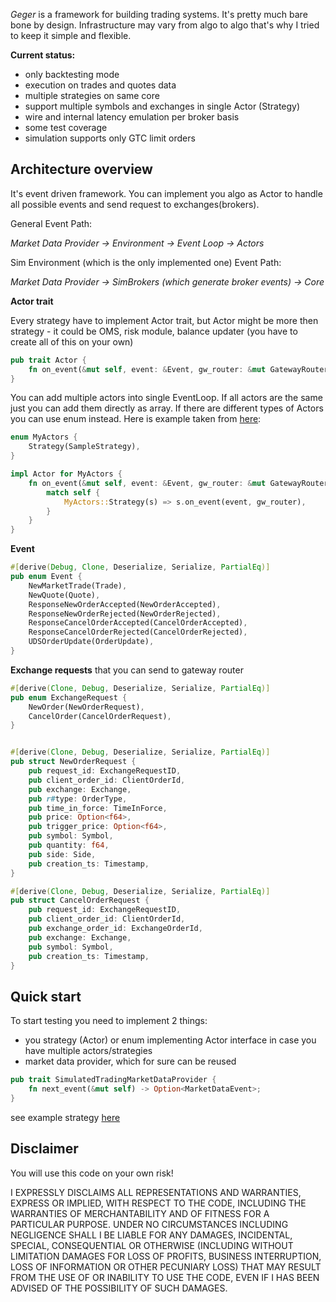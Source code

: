 _Geger_ is a framework for building trading systems. It's pretty much bare bone by design. Infrastructure may vary from algo to algo that's why I tried to keep it simple and flexible.

**Current status:**
* only backtesting mode
* execution on trades and quotes data
* multiple strategies on same core
* support multiple symbols and exchanges in single Actor (Strategy)
* wire and internal latency emulation per broker basis
* some test coverage
* simulation supports only GTC limit orders


## **Architecture overview**

It's event driven framework. You can implement you algo as Actor to handle all possible events and send request to exchanges(brokers).

General Event Path:

_Market Data Provider -> Environment -> Event Loop -> Actors_

Sim Environment (which is the only implemented one) Event Path:

_Market Data Provider -> SimBrokers (which generate broker events) -> Core_



**Actor trait**

Every strategy have to implement Actor trait, but Actor might be more then strategy - it could be OMS, risk module, balance updater (you have to create all of this on your own)
```rust
pub trait Actor {
    fn on_event(&mut self, event: &Event, gw_router: &mut GatewayRouter);
}

```

You can add multiple actors into single EventLoop. If all actors are the same just you can add them directly as array. If there are different types of Actors you can use enum instead. Here is example taken from [here](examples/strategy.rs):
```rust
enum MyActors {
    Strategy(SampleStrategy),
}

impl Actor for MyActors {
    fn on_event(&mut self, event: &Event, gw_router: &mut GatewayRouter) {
        match self {
            MyActors::Strategy(s) => s.on_event(event, gw_router),
        }
    }
}
```

**Event**
```rust
#[derive(Debug, Clone, Deserialize, Serialize, PartialEq)]
pub enum Event {
    NewMarketTrade(Trade),
    NewQuote(Quote),
    ResponseNewOrderAccepted(NewOrderAccepted),
    ResponseNewOrderRejected(NewOrderRejected),
    ResponseCancelOrderAccepted(CancelOrderAccepted),
    ResponseCancelOrderRejected(CancelOrderRejected),
    UDSOrderUpdate(OrderUpdate),
}
```

**Exchange requests** that you can send to gateway router

```rust
#[derive(Clone, Debug, Deserialize, Serialize, PartialEq)]
pub enum ExchangeRequest {
    NewOrder(NewOrderRequest),
    CancelOrder(CancelOrderRequest),
}


#[derive(Clone, Debug, Deserialize, Serialize, PartialEq)]
pub struct NewOrderRequest {
    pub request_id: ExchangeRequestID,
    pub client_order_id: ClientOrderId,
    pub exchange: Exchange,
    pub r#type: OrderType,
    pub time_in_force: TimeInForce,
    pub price: Option<f64>,
    pub trigger_price: Option<f64>,
    pub symbol: Symbol,
    pub quantity: f64,
    pub side: Side,
    pub creation_ts: Timestamp,
}

#[derive(Clone, Debug, Deserialize, Serialize, PartialEq)]
pub struct CancelOrderRequest {
    pub request_id: ExchangeRequestID,
    pub client_order_id: ClientOrderId,
    pub exchange_order_id: ExchangeOrderId,
    pub exchange: Exchange,
    pub symbol: Symbol,
    pub creation_ts: Timestamp,
}
```


## **Quick start**

To start testing you need to implement 2 things:
* you strategy (Actor) or enum implementing Actor interface in case you have multiple actors/strategies
* market data provider, which for sure can be reused

```rust
pub trait SimulatedTradingMarketDataProvider {
    fn next_event(&mut self) -> Option<MarketDataEvent>;
}
```

see example strategy [here](examples/strategy.rs)


## Disclaimer
You will use this code on your own risk!

I EXPRESSLY DISCLAIMS ALL REPRESENTATIONS AND WARRANTIES, EXPRESS OR IMPLIED, WITH RESPECT TO THE CODE, INCLUDING THE WARRANTIES OF MERCHANTABILITY AND OF FITNESS FOR A PARTICULAR PURPOSE. UNDER NO CIRCUMSTANCES INCLUDING NEGLIGENCE SHALL I BE LIABLE FOR ANY DAMAGES, INCIDENTAL, SPECIAL, CONSEQUENTIAL OR OTHERWISE (INCLUDING WITHOUT LIMITATION DAMAGES FOR LOSS OF PROFITS, BUSINESS INTERRUPTION, LOSS OF INFORMATION OR OTHER PECUNIARY LOSS) THAT MAY RESULT FROM THE USE OF OR INABILITY TO USE THE CODE, EVEN IF I HAS BEEN ADVISED OF THE POSSIBILITY OF SUCH DAMAGES.
